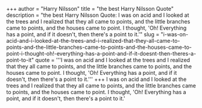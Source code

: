 +++
author = "Harry Nilsson"
title = "the best Harry Nilsson Quote"
description = "the best Harry Nilsson Quote: I was on acid and I looked at the trees and I realized that they all came to points, and the little branches came to points, and the houses came to point. I thought, 'Oh! Everything has a point, and if it doesn't, then there's a point to it.'"
slug = "i-was-on-acid-and-i-looked-at-the-trees-and-i-realized-that-they-all-came-to-points-and-the-little-branches-came-to-points-and-the-houses-came-to-point-i-thought-oh!-everything-has-a-point-and-if-it-doesnt-then-theres-a-point-to-it"
quote = '''I was on acid and I looked at the trees and I realized that they all came to points, and the little branches came to points, and the houses came to point. I thought, 'Oh! Everything has a point, and if it doesn't, then there's a point to it.'''
+++
I was on acid and I looked at the trees and I realized that they all came to points, and the little branches came to points, and the houses came to point. I thought, 'Oh! Everything has a point, and if it doesn't, then there's a point to it.'
